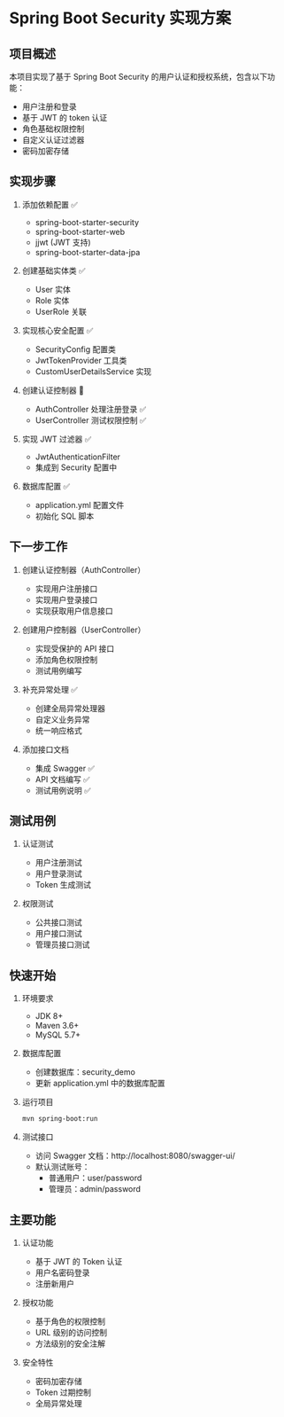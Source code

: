 # Spring Boot Security 实现方案

## 项目概述

本项目实现了基于 Spring Boot Security 的用户认证和授权系统，包含以下功能：

-   用户注册和登录
-   基于 JWT 的 token 认证
-   角色基础权限控制
-   自定义认证过滤器
-   密码加密存储

## 实现步骤

1. 添加依赖配置 ✅

    - spring-boot-starter-security
    - spring-boot-starter-web
    - jjwt (JWT 支持)
    - spring-boot-starter-data-jpa

2. 创建基础实体类 ✅

    - User 实体
    - Role 实体
    - UserRole 关联

3. 实现核心安全配置 ✅

    - SecurityConfig 配置类
    - JwtTokenProvider 工具类
    - CustomUserDetailsService 实现

4. 创建认证控制器 🚧

    - AuthController 处理注册登录 ✅
    - UserController 测试权限控制 ✅

5. 实现 JWT 过滤器 ✅

    - JwtAuthenticationFilter
    - 集成到 Security 配置中

6. 数据库配置 ✅
    - application.yml 配置文件
    - 初始化 SQL 脚本

## 下一步工作

1. 创建认证控制器（AuthController）

    - 实现用户注册接口
    - 实现用户登录接口
    - 实现获取用户信息接口

2. 创建用户控制器（UserController）

    - 实现受保护的 API 接口
    - 添加角色权限控制
    - 测试用例编写

3. 补充异常处理 ✅

    - 创建全局异常处理器
    - 自定义业务异常
    - 统一响应格式

4. 添加接口文档
    - 集成 Swagger ✅
    - API 文档编写 ✅
    - 测试用例说明 ✅

## 测试用例

1. 认证测试

    - 用户注册测试
    - 用户登录测试
    - Token 生成测试

2. 权限测试
    - 公共接口测试
    - 用户接口测试
    - 管理员接口测试

## 快速开始

1. 环境要求

    - JDK 8+
    - Maven 3.6+
    - MySQL 5.7+

2. 数据库配置

    - 创建数据库：security_demo
    - 更新 application.yml 中的数据库配置

3. 运行项目

    ```bash
    mvn spring-boot:run
    ```

4. 测试接口
    - 访问 Swagger 文档：http://localhost:8080/swagger-ui/
    - 默认测试账号：
        - 普通用户：user/password
        - 管理员：admin/password

## 主要功能

1. 认证功能

    - 基于 JWT 的 Token 认证
    - 用户名密码登录
    - 注册新用户

2. 授权功能

    - 基于角色的权限控制
    - URL 级别的访问控制
    - 方法级别的安全注解

3. 安全特性
    - 密码加密存储
    - Token 过期控制
    - 全局异常处理
